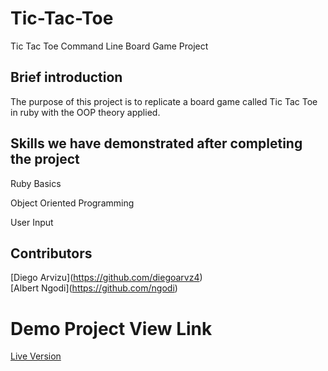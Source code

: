 # Tic-Tac-Toe

Tic Tac Toe Command Line Board Game Project

## Brief introduction

The purpose of this project is to replicate a board game called Tic Tac Toe in ruby with the OOP theory applied.

## Skills we have demonstrated after completing the project

Ruby Basics

Object Oriented Programming

User Input

## Contributors

\[Diego Arvizu\](https://github.com/diegoarvz4)  
\[Albert Ngodi\](https://github.com/ngodi)

# Demo Project View Link

[Live Version]()
